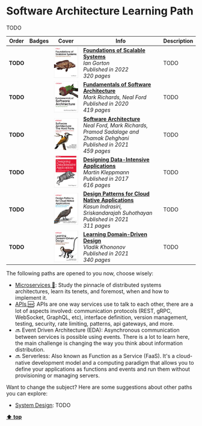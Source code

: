 [//]: # (Auto generated file from templates)

# Software Architecture Learning Path

TODO

| Order | Badges | Cover | Info | Description |
| --- | --- | --- | --- | --- |
| **TODO** |  | ![img](/assets/books/covers/foundations-of-scalable-systems.jpeg) | [**Foundations of Scalable Systems**](https://www.oreilly.com/library/view/foundations-of-scalable/9781098106058/) <br> *Ian Gorton* <br> *Published in 2022* <br> *320 pages* | TODO |
| **TODO** |  | ![img](/assets/books/covers/fundamentals-of-software-architecture.jpeg) | [**Fundamentals of Software Architecture**](https://www.oreilly.com/library/view/fundamentals-of-software/9781492043447/) <br> *Mark Richards, Neal Ford* <br> *Published in 2020* <br> *419 pages* | TODO |
| **TODO** |  | ![img](/assets/books/covers/software-architecture-the-hard-parts.jpeg) | [**Software Architecture**](https://learning.oreilly.com/library/view/-/9781492086888/) <br> *Neal Ford, Mark Richards, Pramod Sadalage and Zhamak Dehghani* <br> *Published in 2021* <br> *459 pages* | TODO |
| **TODO** |  | ![img](/assets/books/covers/designing-data-intensive-applications.jpeg) | [**Designing Data-Intensive Applications**](https://learning.oreilly.com/library/view/-/9781491903063/) <br> *Martin Kleppmann* <br> *Published in 2017* <br> *616 pages* | TODO |
| **TODO** |  | ![img](/assets/books/covers/design-patterns-for-cloud-native-applications.jpeg) | [**Design Patterns for Cloud Native Applications**](https://learning.oreilly.com/library/view/-/9781492090700/) <br> *Kasun Indrasiri, Sriskandarajah Suhothayan* <br> *Published in 2021* <br> *311 pages* | TODO |
| **TODO** |  | ![img](/assets/books/covers/leagning-domain-driven-design.jpeg) | [**Learning Domain-Driven Design**](https://learning.oreilly.com/library/view/-/9781098100124/) <br> *Vladik Khononov* <br> *Published in 2021* <br> *340 pages* | TODO |

The following paths are opened to you now, choose wisely:

- [Microservices :construction:](/content/paths/microservices.md): Study the pinnacle of distributed systems architectures, learn its tenets, and foremost, when and how to implement it.
- [APIs :new:](/content/paths/apis.md): APIs are one way services use to talk to each other, there are a lot of aspects involved: communication protocols (REST, gRPC, WebSocket, GraphQL, etc), interface definition, version management, testing, security, rate limiting, patterns, api gateways, and more.
- :soon: Event Driven Architecture (EDA): Asynchronous communication between services is possible using events. There is a lot to learn here, the main challenge is changing the way you think about information distribution.
- :soon: Serverless: Also known as Function as a Service (FaaS). It's a cloud-native development model and a computing paradigm that allows you to define your applications as functions and events and run them without provisioning or managing servers.


Want to change the subject? Here are some suggestions about other paths you can explore:

- [System Design](/content/paths/system-design.md): TODO


[**⬆ top**](#software-architecture-learning-path)
